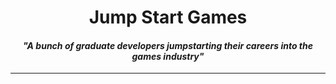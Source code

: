 <!-- Header -->
<div id="WelcomeHeader" align="center">
  <h1>Jump Start Games</h1>
  <h4><i>"A bunch of graduate developers jumpstarting their careers into the games industry"</i></h4>
  <hr>
</div>

<!-- View Counter -->
<div id="ViewCounter" align="center">
  <img src="https://komarev.com/ghpvc/?username=Jump-Start-Games&style=flat-square&color=096716" alt=""/>
</div>
